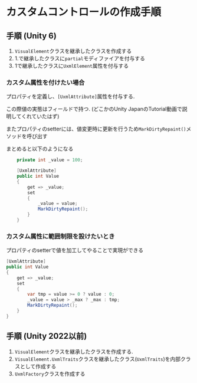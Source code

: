 # カスタムコントロールの作成手順

## 手順 (Unity 6)

1. `VisualElement`クラスを継承したクラスを作成する
2. 1.で継承したクラスに`partial`モディファイアを付与する
3. 1で継承したクラスに`UxmlElement`属性を付与する

### カスタム属性を付けたい場合

プロパティを定義し、`[UxmlAttribute]`属性を付与する.

この際値の実態はフィールドで持つ. (どこかのUnity JapanのTutorial動画で説明してくれていたはず)

またプロパティのsetterには、値変更時に更新を行うため`MarkDirtyRepaint()`メソッドを呼び出す

まとめると以下のようになる

```C#:Sample.cs
    private int _value = 100;

    [UxmlAttribute]
    public int Value
    {
        get => _value;
        set
        {
            _value = value;
            MarkDirtyRepaint();
        }
    }
```

### カスタム属性に範囲制限を設けたいとき

プロパティのsetterで値を加工してやることで実現ができる

```c#
[UxmlAttribute]
public int Value
{
    get => _value;
    set
    {
        var tmp = value >= 0 ? value : 0;
        _value = value > _max ? _max : tmp;
        MarkDirtyRepaint();
    }
}
```

## 手順 (Unity 2022以前)

1. `VisualElement`クラスを継承したクラスを作成する.
2. `VisualElement.UxmlTraits`クラスを継承したクラス(`UxmlTraits`)を内部クラスとして作成する
3. `UxmlFactory`クラスを作成する
